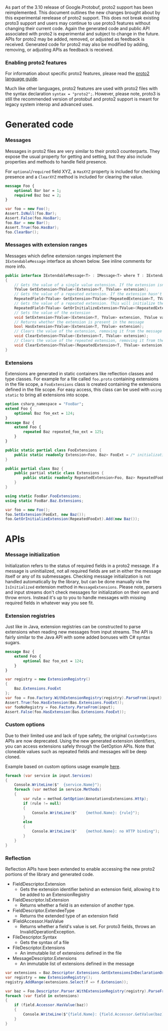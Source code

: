 As part of the 3.10 release of Google.Protobuf, proto2 support has been reimplemented. This document outlines the new changes brought about by this experimental rerelease of proto2 support. This does not break existing proto3 support and users may continue to use proto3 features without changing their current code. Again the generated code and public API associated with proto2 is experimental and subject to change in the future. APIs for proto2 may be added, removed, or adjusted as feedback is received.
Generated code for proto2 may also be modified by adding, removing, or adjusting APIs as feedback is received.

### Enabling proto2 features

For information about specific proto2 features, please read the [proto2 language guide](https://developers.google.com/protocol-buffers/docs/proto).

Much like other languages, proto2 features are used with proto2 files with the syntax declaration `syntax = "proto2";`. However, please note, proto3 is still the recommended version of protobuf and proto2 support is meant for legacy system interop and advanced uses.

# Generated code

### Messages

Messages in proto2 files are very similar to their proto3 counterparts. They expose the usual property for getting and setting,  but they also include properties and methods to handle field presence.

For `optional`/`required` field XYZ, a `HasXYZ` property is included for checking presence and a `ClearXYZ` method is included for clearing the value.

```proto
message Foo {
    optional Bar bar = 1;
    required Baz baz = 2;
}
```
```cs
var foo = new Foo();
Assert.IsNull(foo.Bar);
Assert.False(foo.HasBar);
foo.Bar = new Bar();
Assert.True(foo.HasBar);
foo.ClearBar();
```

### Messages with extension ranges

Messages which define extension ranges implement the `IExtendableMessage` interface as shown below.
See inline comments for more info.

```cs
public interface IExtendableMessage<T> : IMessage<T> where T : IExtendableMessage<T>
{
    // Gets the value of a single value extension. If the extension isn't present, this returns the default value.
    TValue GetExtension<TValue>(Extension<T, TValue> extension);
    // Gets the value of a repeated extension. If the extension hasn't been set, this returns null to prevent unnecessary allocations.
    RepeatedField<TValue> GetExtension<TValue>(RepeatedExtension<T, TValue> extension);
    // Gets the value of a repeated extension. This will initialize the value of the repeated field and will never return null.
    RepeatedField<TValue> GetOrInitializeExtension<TValue>(RepeatedExtension<T, TValue> extension);
    // Sets the value of the extension
    void SetExtension<TValue>(Extension<T, TValue> extension, TValue value);
    // Returns whether the extension is present in the message
    bool HasExtension<TValue>(Extension<T, TValue> extension);
    // Clears the value of the extension, removing it from the message
    void ClearExtension<TValue>(Extension<T, TValue> extension);
    // Clears the value of the repeated extension, removing it from the message. Calling GetExtension after this will always return null.
    void ClearExtension<TValue>(RepeatedExtension<T, TValue> extension);
}
```

### Extensions

Extensions are generated in static containers like reflection classes and type classes. 
For example for a file called `foo.proto` containing extensions in the file scope, a 
`FooExtensions` class is created containing the extensions defined in the file scope.
For easy access, this class can be used with `using static` to bring all extensions into scope.

```proto
option csharp_namespace = "FooBar";
extend Foo {
    optional Baz foo_ext = 124;
}
message Baz {
    extend Foo {
        repeated Baz repeated_foo_ext = 125;
    }
}
```
```cs
public static partial class FooExtensions {
    public static readonly Extension<Foo, Baz> FooExt = /* initialization */;
}

public partial class Baz {
    public partial static class Extensions {
        public static readonly RepeatedExtension<Foo, Baz> RepeatedFooExt = /* initialization */;
    }
}
```
```cs
using static FooBar.FooExtensions;
using static FooBar.Baz.Extensions;

var foo = new Foo();
foo.SetExtension(FooExt, new Baz());
foo.GetOrInitializeExtension(RepeatedFooExt).Add(new Baz());
```

# APIs

### Message initialization

Initialization refers to the status of required fields in a proto2 message. If a message is uninitialized, not all required fields are set in either the message itself or any of its submessages. Checking message initialization is not handled automatically by the library, but can be done manually via the
`IsInitialized` extension method in `MessageExtensions`. Please note, parsers and input streams don't check messages 
for initialization on their own and throw errors. Instead it's up to you to handle messages with missing required fields
in whatever way you see fit.

### Extension registries

Just like in Java, extension registries can be constructed to parse extensions when reading new messages
from input streams. The API is fairly similar to the Java API with some added bonuses with C# syntax sugars.

```proto
message Baz {
    extend Foo {
        optional Baz foo_ext = 124;
    }
}
```
```cs
var registry = new ExtensionRegistry() 
{ 
    Baz.Extensions.FooExt
};
var foo = Foo.Factory.WithExtensionRegistry(registry).ParseFrom(input);
Assert.True(foo.HasExtension(Bas.Extensions.FooExt));
var fooNoRegistry = Foo.Factory.ParseFrom(input);
Assert.False(foo.HasExtension(Bas.Extensions.FooExt));
```

### Custom options

Due to their limited use and lack of type safety, the original `CustomOptions` APIs are now deprecated. Using the new generated extension identifiers, you can access extensions safely through the GetOption APIs. Note that cloneable values such as 
repeated fields and messages will be deep cloned.

Example based on custom options usage example [here](https://github.com/protocolbuffers/protobuf/issues/5007#issuecomment-411604515).
```cs
foreach (var service in input.Services)
{
    Console.WriteLine($"  {service.Name}");
    foreach (var method in service.Methods)
    {
        var rule = method.GetOption(AnnotationsExtensions.Http);
        if (rule != null)
        {
            Console.WriteLine($"    {method.Name}: {rule}");
        }
        else
        {
            Console.WriteLine($"    {method.Name}: no HTTP binding");
        }
    }
}
```

### Reflection

Reflection APIs have been extended to enable accessing the new proto2 portions of the library and generated code.

 * FieldDescriptor.Extension
    * Gets the extension identifier behind an extension field, allowing it to be added to an ExtensionRegistry
 * FieldDescriptor.IsExtension
    * Returns whether a field is an extension of another type.
 * FieldDescriptor.ExtendeeType
    * Returns the extended type of an extension field
 * IFieldAccessor.HasValue
    * Returns whether a field's value is set. For proto3 fields, throws an InvalidOperationException.
 * FileDescriptor.Syntax
    * Gets the syntax of a file
 * FileDescriptor.Extensions
    * An immutable list of extensions defined in the file
 * MessageDescriptor.Extensions
    * An immutable list of extensions defined in the message

```cs
var extensions = Baz.Descriptor.Extensions.GetExtensionsInDeclarationOrder(Foo.Descriptor);
var registry = new ExtensionRegistry();
registry.AddRange(extensions.Select(f => f.Extension));

var baz = Foo.Descriptor.Parser.WithExtensionRegistry(registry).ParseFrom(input);
foreach (var field in extensions)
{
    if (field.Accessor.HasValue(baz))
    {
        Console.WriteLine($"{field.Name}: {field.Accessor.GetValue(baz)}");
    }
}
```
